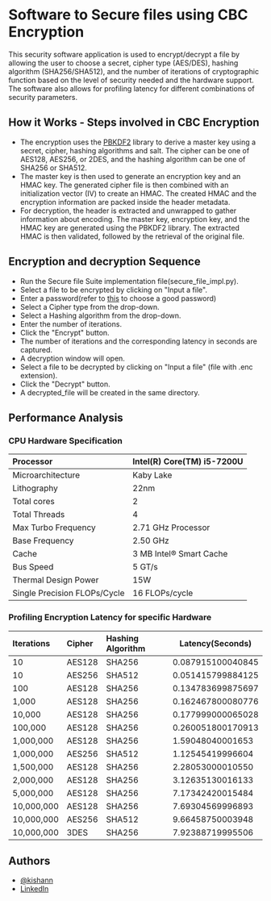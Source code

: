 
# Software to Secure files using CBC Encryption

This security software application is used to encrypt/decrypt a file by allowing the user to choose a secret, cipher type (AES/DES), hashing algorithm (SHA256/SHA512), and the number of iterations of cryptographic function based on the level of security needed and the hardware support. The software also allows for profiling latency for different combinations of security parameters.


## How it Works - Steps involved in CBC Encryption
- The encryption uses the [PBKDF2](https://en.wikipedia.org/wiki/PBKDF2) library to derive a master key using a secret, cipher, hashing algorithms and salt. The cipher can be one of AES128, AES256, or 2DES, and the hashing algorithm can be one of SHA256 or SHA512. 
- The master key is then used to generate an encryption key and an HMAC key. The generated cipher file is then combined with an initialization vector (IV) to create an HMAC. The created HMAC and the encryption information are packed inside the header metadata.
- For decryption, the header is extracted and unwrapped to gather information about encoding. The master key, encryption key, and the HMAC key are generated using the PBKDF2 library. The extracted HMAC is then validated, followed by the retrieval of the original file.

## Encryption and decryption Sequence
- Run the Secure file Suite implementation file(secure_file_impl.py).
- Select a file to be encrypted by clicking on "Input a file".
- Enter a password(refer to [this](https://security.harvard.edu/use-strong-passwords) to choose a good password)
- Select a Cipher type from the drop-down.
- Select a Hashing algorithm from the drop-down.
- Enter the number of iterations.
- Click the "Encrypt" button.
- The number of iterations and the corresponding latency in seconds are captured.
- A decryption window will open.
- Select a file to be decrypted by clicking on "Input a file" (file with .enc extension).
- Click the "Decrypt" button.
- A decrypted_file will be created in the same directory.

## Performance Analysis

### CPU Hardware Specification
| Processor | Intel(R) Core(TM) i5-7200U |
| :-------- | :------- |
|Microarchitecture |Kaby Lake |
|Lithography |22nm|
|Total cores |2|
|Total Threads |4| 
|Max Turbo Frequency |2.71 GHz Processor|
|Base Frequency |2.50 GHz|
|Cache |3 MB Intel® Smart Cache| 
|Bus Speed |5 GT/s|
|Thermal Design Power |15W| 
|Single Precision FLOPs/Cycle| 16 FLOPs/cycle|


### Profiling Encryption Latency for specific Hardware


| Iterations | Cipher     | Hashing Algorithm       |Latency(Seconds) |
| :-------- | :------- | :------------------------- |--------|
|10	        |AES128	|SHA256          |0.087915100040845|
|10	        |AES256	|SHA512          |0.051415799884125|
|100	    |AES128	|SHA256          |0.134783699875697|
|1,000	    |AES128	|SHA256          |0.162467800080776|          
|10,000	    |AES128	|SHA256          |0.177999000065028|
|100,000	|AES128	|SHA256          |0.260051800170913|
|1,000,000	|AES128	|SHA256          |1.59048040001653|
|1,000,000	|AES256	|SHA512          |1.12545419996604|
|1,500,000	|AES128	|SHA256          |2.28053000010550|
|2,000,000	|AES128	|SHA256          |3.12635130016133|
|5,000,000	|AES128	|SHA256          |7.17342420015484|
|10,000,000	|AES128	|SHA256          |7.69304569996893|
|10,000,000	|AES256	|SHA512          |9.66458750003948|
|10,000,000	|3DES	|SHA256          |7.92388719995506|


## Authors

- [@kishann](https://github.com/kishann)
- [LinkedIn](https://www.linkedin.com/in/kishan-nagendra-profile/)

